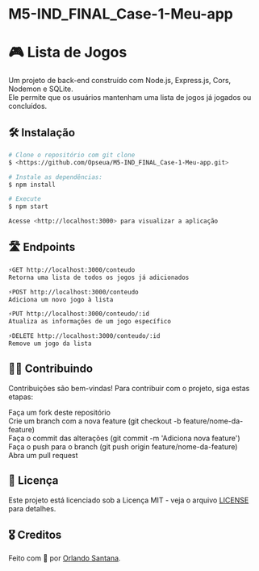 # M5-IND_FINAL_Case-1-Meu-app

# 🎮 Lista de Jogos 

 Um projeto de back-end construído com Node.js, Express.js, Cors, Nodemon e SQLite.<br>
 Ele permite que os usuários mantenham uma lista de jogos já jogados ou concluídos.
 
## 🛠️ Instalação


```bash 
# Clone o repositório com git clone
$ <https://github.com/Opseua/M5-IND_FINAL_Case-1-Meu-app.git>

# Instale as dependências:
$ npm install

# Execute
$ npm start

Acesse <http://localhost:3000> para visualizar a aplicação
```

## 🛣️ Endpoints

```bash 
⚡GET http://localhost:3000/conteudo
Retorna uma lista de todos os jogos já adicionados
```

```bash 
⚡POST http://localhost:3000/conteudo
Adiciona um novo jogo à lista
```

```bash 
⚡PUT http://localhost:3000/conteudo/:id
Atualiza as informações de um jogo específico
```

```bash 
⚡DELETE http://localhost:3000/conteudo/:id
Remove um jogo da lista
```

## 🤝🏼 Contribuindo
Contribuições são bem-vindas! Para contribuir com o projeto, siga estas etapas:

Faça um fork deste repositório<br>
Crie um branch com a nova feature (git checkout -b feature/nome-da-feature)<br>
Faça o commit das alterações (git commit -m 'Adiciona nova feature')<br>
Faça o push para o branch (git push origin feature/nome-da-feature)<br>
Abra um pull request

## 📝 Licença
Este projeto está licenciado sob a Licença MIT - veja o arquivo <a href="https://github.com/Opseua/M5-IND_FINAL_Case-1-Meu-app/blob/main/LICENSE">LICENSE</a> para detalhes.

## 🎖️ Creditos 
Feito com 💙 por <a href="https://github.com/Opseua/">Orlando Santana<a/>.
